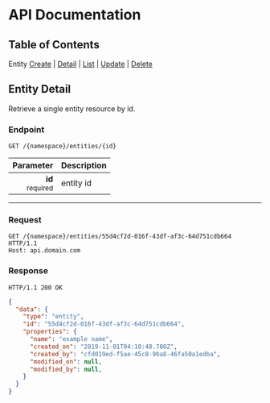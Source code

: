 # API Documentation

## Table of Contents
Entity [Create](./create.md) | [Detail](./detail.md) | [List](./list.md) | [Update](./update.md) | [Delete](./delete.md)

## Entity Detail

Retrieve a single entity resource by id.

### Endpoint
```http
GET /{namespace}/entities/{id}
```

| Parameter | Description |
| ---: | --- |
| **id**<br><small>required</small> | entity id |

---

### Request
```http
GET /{namespace}/entities/55d4cf2d-016f-43df-af3c-64d751cdb664 HTTP/1.1
Host: api.domain.com
```

### Response
```http
HTTP/1.1 200 OK
```
```json
{
  "data": {
    "type": "entity",
    "id": "55d4cf2d-016f-43df-af3c-64d751cdb664",
    "properties": {
      "name": "example name",
      "created_on": "2019-11-01T04:10:40.780Z",
      "created_by": "cfd019ed-f5ae-45c8-90a8-46fa50a1edba",
      "modified_on": null,
      "modified_by": null,
    }
  }
}
```
